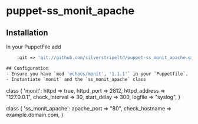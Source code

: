 # puppet-ss_monit_apache

## Installation

In your PuppetFile add
```mod 'silverstripe-ss_monit_apache',
	:git => 'git://github.com/silverstripeltd/puppet-ss_monit_apache.git'```

## Configuration
- Ensure you have `mod 'echoes/monit', '1.1.1'` in your `Puppetfile`.
- Instantiate `monit` and the `ss_monit_apache` class

```
class { 'monit':
	httpd => true,
	httpd_port => 2812,
	httpd_address => "127.0.0.1",
	check_interval => 30,
	start_delay => 300,
	logfile => "syslog",
}

class { 'ss_monit_apache':
	apache_port => "80",
	check_hostname => example.domain.com,
}
```
